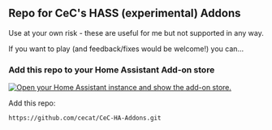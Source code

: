 ## Repo for CeC's HASS (experimental) Addons

Use at your own risk - these are useful for me but not supported in any way.

If you want to play (and feedback/fixes would be welcome!) you can...

### Add this repo to your Home Assistant Add-on store

[![Open your Home Assistant instance and show the add-on store.](https://my.home-assistant.io/badges/supervisor_store.svg)](https://my.home-assistant.io/redirect/supervisor_store/)

Add this repo:
```
https://github.com/cecat/CeC-HA-Addons.git
```

